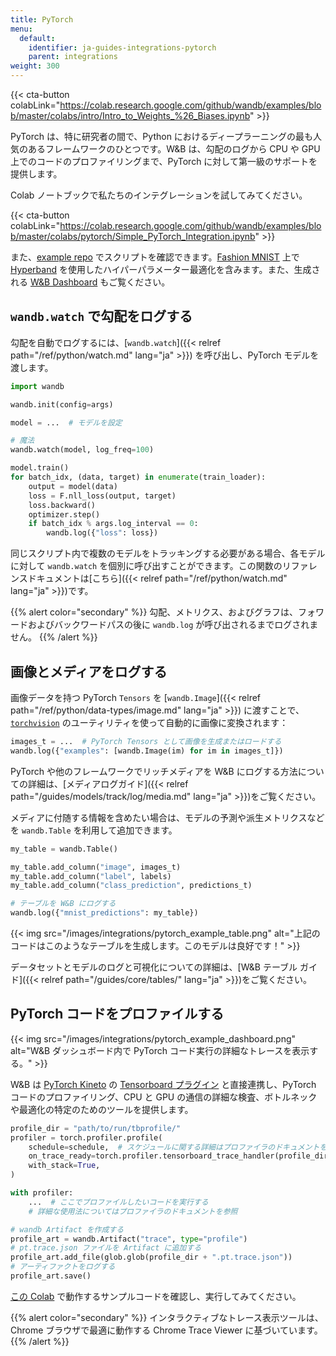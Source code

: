 ```yaml
---
title: PyTorch
menu:
  default:
    identifier: ja-guides-integrations-pytorch
    parent: integrations
weight: 300
---
```


{{< cta-button colabLink="https://colab.research.google.com/github/wandb/examples/blob/master/colabs/intro/Intro_to_Weights_%26_Biases.ipynb" >}}

PyTorch は、特に研究者の間で、Python におけるディープラーニングの最も人気のあるフレームワークのひとつです。W&B は、勾配のログから CPU や GPU 上でのコードのプロファイリングまで、PyTorch に対して第一級のサポートを提供します。

Colab ノートブックで私たちのインテグレーションを試してみてください。

{{< cta-button colabLink="https://colab.research.google.com/github/wandb/examples/blob/master/colabs/pytorch/Simple_PyTorch_Integration.ipynb" >}}

また、[example repo](https://github.com/wandb/examples) でスクリプトを確認できます。[Fashion MNIST](https://github.com/wandb/examples/tree/master/examples/pytorch/pytorch-cnn-fashion) 上で [Hyperband](https://arxiv.org/abs/1603.06560) を使用したハイパーパラメーター最適化を含みます。また、生成される [W&B Dashboard](https://wandb.ai/wandb/keras-fashion-mnist/runs/5z1d85qs) もご覧ください。

## `wandb.watch` で勾配をログする

勾配を自動でログするには、[`wandb.watch`]({{< relref path="/ref/python/watch.md" lang="ja" >}}) を呼び出し、PyTorch モデルを渡します。

```python
import wandb

wandb.init(config=args)

model = ...  # モデルを設定

# 魔法
wandb.watch(model, log_freq=100)

model.train()
for batch_idx, (data, target) in enumerate(train_loader):
    output = model(data)
    loss = F.nll_loss(output, target)
    loss.backward()
    optimizer.step()
    if batch_idx % args.log_interval == 0:
        wandb.log({"loss": loss})
```

同じスクリプト内で複数のモデルをトラッキングする必要がある場合、各モデルに対して `wandb.watch` を個別に呼び出すことができます。この関数のリファレンスドキュメントは[こちら]({{< relref path="/ref/python/watch.md" lang="ja" >}})です。

{{% alert color="secondary" %}}
勾配、メトリクス、およびグラフは、フォワードおよびバックワードパスの後に `wandb.log` が呼び出されるまでログされません。
{{% /alert %}}

## 画像とメディアをログする

画像データを持つ PyTorch `Tensors` を [`wandb.Image`]({{< relref path="/ref/python/data-types/image.md" lang="ja" >}}) に渡すことで、[`torchvision`](https://pytorch.org/vision/stable/index.html) のユーティリティを使って自動的に画像に変換されます：

```python
images_t = ...  # PyTorch Tensors として画像を生成またはロードする
wandb.log({"examples": [wandb.Image(im) for im in images_t]})
```

PyTorch や他のフレームワークでリッチメディアを W&B にログする方法についての詳細は、[メディアログガイド]({{< relref path="/guides/models/track/log/media.md" lang="ja" >}})をご覧ください。

メディアに付随する情報を含めたい場合は、モデルの予測や派生メトリクスなどを `wandb.Table` を利用して追加できます。

```python
my_table = wandb.Table()

my_table.add_column("image", images_t)
my_table.add_column("label", labels)
my_table.add_column("class_prediction", predictions_t)

# テーブルを W&B にログする
wandb.log({"mnist_predictions": my_table})
```

{{< img src="/images/integrations/pytorch_example_table.png" alt="上記のコードはこのようなテーブルを生成します。このモデルは良好です！" >}}

データセットとモデルのログと可視化についての詳細は、[W&B テーブル ガイド]({{< relref path="/guides/core/tables/" lang="ja" >}})をご覧ください。

## PyTorch コードをプロファイルする

{{< img src="/images/integrations/pytorch_example_dashboard.png" alt="W&B ダッシュボード内で PyTorch コード実行の詳細なトレースを表示する。" >}}

W&B は [PyTorch Kineto](https://github.com/pytorch/kineto) の [Tensorboard プラグイン](https://github.com/pytorch/kineto/blob/master/tb_plugin/README.md) と直接連携し、PyTorch コードのプロファイリング、CPU と GPU の通信の詳細な検査、ボトルネックや最適化の特定のためのツールを提供します。

```python
profile_dir = "path/to/run/tbprofile/"
profiler = torch.profiler.profile(
    schedule=schedule,  # スケジュールに関する詳細はプロファイラのドキュメントを参照
    on_trace_ready=torch.profiler.tensorboard_trace_handler(profile_dir),
    with_stack=True,
)

with profiler:
    ...  # ここでプロファイルしたいコードを実行する
    # 詳細な使用法についてはプロファイラのドキュメントを参照

# wandb Artifact を作成する
profile_art = wandb.Artifact("trace", type="profile")
# pt.trace.json ファイルを Artifact に追加する
profile_art.add_file(glob.glob(profile_dir + ".pt.trace.json"))
# アーティファクトをログする
profile_art.save()
```

[この Colab](http://wandb.me/trace-colab) で動作するサンプルコードを確認し、実行してみてください。

{{% alert color="secondary" %}}
インタラクティブなトレース表示ツールは、Chrome ブラウザで最適に動作する Chrome Trace Viewer に基づいています。
{{% /alert %}}